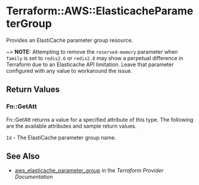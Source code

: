 # Terraform::AWS::ElasticacheParameterGroup

Provides an ElastiCache parameter group resource.

~> **NOTE:** Attempting to remove the `reserved-memory` parameter when `family` is set to `redis2.6` or `redis2.8` may show a perpetual difference in Terraform due to an Elasticache API limitation. Leave that parameter configured with any value to workaround the issue.

## Return Values

### Fn::GetAtt

Fn::GetAtt returns a value for a specified attribute of this type. The following are the available attributes and sample return values.

`Id` - The ElastiCache parameter group name.

## See Also

* [aws_elasticache_parameter_group](https://www.terraform.io/docs/providers/aws/r/elasticache_parameter_group.html) in the _Terraform Provider Documentation_